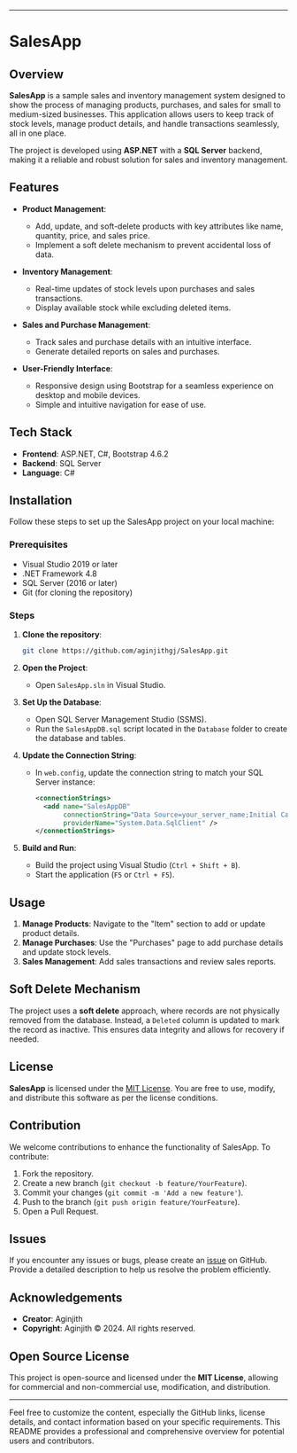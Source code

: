 

---

# **SalesApp**

## Overview

**SalesApp** is a sample sales and inventory management system designed to show the process of managing products, purchases, and sales for small to medium-sized businesses. This application allows users to keep track of stock levels, manage product details, and handle transactions seamlessly, all in one place.

The project is developed using **ASP.NET** with a **SQL Server** backend, making it a reliable and robust solution for sales and inventory management.

## Features

- **Product Management**:
  - Add, update, and soft-delete products with key attributes like name, quantity, price, and sales price.
  - Implement a soft delete mechanism to prevent accidental loss of data.

- **Inventory Management**:
  - Real-time updates of stock levels upon purchases and sales transactions.
  - Display available stock while excluding deleted items.

- **Sales and Purchase Management**:
  - Track sales and purchase details with an intuitive interface.
  - Generate detailed reports on sales and purchases.

- **User-Friendly Interface**:
  - Responsive design using Bootstrap for a seamless experience on desktop and mobile devices.
  - Simple and intuitive navigation for ease of use.

## Tech Stack

- **Frontend**: ASP.NET, C#, Bootstrap 4.6.2
- **Backend**: SQL Server
- **Language**: C#

## Installation

Follow these steps to set up the SalesApp project on your local machine:

### Prerequisites

- Visual Studio 2019 or later
- .NET Framework 4.8
- SQL Server (2016 or later)
- Git (for cloning the repository)

### Steps

1. **Clone the repository**:
   ```bash
   git clone https://github.com/aginjithgj/SalesApp.git
   ```
2. **Open the Project**:
   - Open `SalesApp.sln` in Visual Studio.

3. **Set Up the Database**:
   - Open SQL Server Management Studio (SSMS).
   - Run the `SalesAppDB.sql` script located in the `Database` folder to create the database and tables.

4. **Update the Connection String**:
   - In `web.config`, update the connection string to match your SQL Server instance:
     ```xml
     <connectionStrings>
       <add name="SalesAppDB"
            connectionString="Data Source=your_server_name;Initial Catalog=SalesAppDB;Integrated Security=True;"
            providerName="System.Data.SqlClient" />
     </connectionStrings>
     ```

5. **Build and Run**:
   - Build the project using Visual Studio (`Ctrl + Shift + B`).
   - Start the application (`F5` or `Ctrl + F5`).

## Usage

1. **Manage Products**: Navigate to the "Item" section to add or update product details.
2. **Manage Purchases**: Use the "Purchases" page to add purchase details and update stock levels.
3. **Sales Management**: Add sales transactions and review sales reports.

## Soft Delete Mechanism

The project uses a **soft delete** approach, where records are not physically removed from the database. Instead, a `Deleted` column is updated to mark the record as inactive. This ensures data integrity and allows for recovery if needed.

## License

**SalesApp** is licensed under the [MIT License](LICENSE). You are free to use, modify, and distribute this software as per the license conditions.

## Contribution

We welcome contributions to enhance the functionality of SalesApp. To contribute:

1. Fork the repository.
2. Create a new branch (`git checkout -b feature/YourFeature`).
3. Commit your changes (`git commit -m 'Add a new feature'`).
4. Push to the branch (`git push origin feature/YourFeature`).
5. Open a Pull Request.

## Issues

If you encounter any issues or bugs, please create an [issue](https://github.com/aginjithgj/SalesApp/issues) on GitHub. Provide a detailed description to help us resolve the problem efficiently.

## Acknowledgements

- **Creator**: Aginjith
- **Copyright**: Aginjith © 2024. All rights reserved.

## Open Source License

This project is open-source and licensed under the **MIT License**, allowing for commercial and non-commercial use, modification, and distribution.

---

Feel free to customize the content, especially the GitHub links, license details, and contact information based on your specific requirements. This README provides a professional and comprehensive overview for potential users and contributors.
